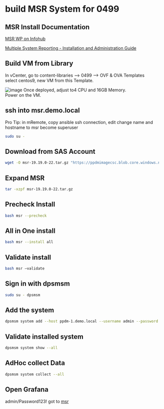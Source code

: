 # build MSR System for 0499

## MSR Install Documentation

[MSR WP on Infohub](https://infohub.delltechnologies.com/en-us/p/multi-system-reporting/)  

[Multiple System Reporting - Installation and Administration Guide ](https://dl.dell.com/content/manual32888959-powerprotect-multiple-system-reporting-19-19-installation-and-administration-guide.pdf?language=en-us&adobe_mc=MCMID%3D79529071755175023272121130590559315296%7CMCORGID%3D4DD80861515CAB990A490D45%2540AdobeOrg%7CTS%3D1748767667)

## Build VM from Library

In vCenter, go to content-libraries --> 0499 --> OVF & OVA Templates  
select centos9, new VM from this Template.

![image](https://github.com/user-attachments/assets/2f08087b-f080-4221-86d5-ce55fe574ead)
Once deployed, adjust to4 CPU and 16GB Memory.   
Power on the VM.

## ssh into msr.demo.local

Pro Tip: in mRemote, copy ansible ssh connection, edit change name and hostname to msr
become superuser


```bash
sudo su -
```


## Download from SAS Account
```bash
wget -O msr-19.19.0-22.tar.gz "https://ppdmimagecsc.blob.core.windows.net/swx/msr-19.19.0-22.tar.gz?sp=r&st=2025-06-01T09:00:00Z&se=2025-06-05T08:00:00Z&spr=https&sv=2024-11-04&sr=b&sig=zqW%2F0%2BkbIoc7LmzZp5POWKrRVNYIdEZpTsLEMzAsJWc%3D"
```

## Expand MSR
```bash
tar -xzpf msr-19.19.0-22.tar.gz
```

## Precheck Install
```bash
bash msr --precheck
```

## All in One install
```bash
bash msr --install all
```

## Validate  install
```bash
bash msr –validate
```

## Sign in with dpsmsm
```bash
sudo su - dpsmsm
```

## Add the system
```bash
dpsmsm system add --host ppdm-1.demo.local --username admin --password 'Password123!'
```

## Validate installed system
```bash
dpsmsm system show --all
```


## AdHoc collect Data
```bash
dpsmsm system collect --all
```

## Open Grafana 
admin/Password123!
got to [msr](https://msr.demo.local:3000)
